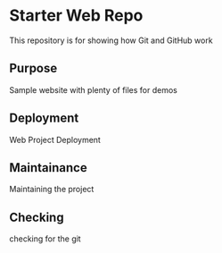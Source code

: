 # Starter Web Repo

This repository is for showing how Git and GitHub work

## Purpose

Sample website with plenty of files for demos

## Deployment

Web Project Deployment

## Maintainance

Maintaining the project

## Checking

checking for the git
